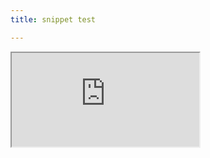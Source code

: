 ```yaml
---
title: snippet test

---
```

<div>
<iframe src="https://www.youtube.com/watch?v=R8I_l41xOB8" allowfullscreen></iframe>
</div>